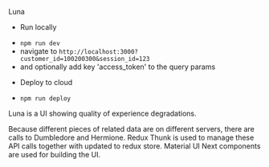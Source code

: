 Luna
* Run locally
- `npm run dev`
- navigate to `http://localhost:3000?customer_id=100200300&session_id=123`
- and optionally add key 'access_token' to the query params

* Deploy to cloud
- `npm run deploy`

Luna is a UI showing quality of experience degradations.

Because different pieces of related data are on different servers, there are calls to Dumbledore and Hermione.
Redux Thunk is used to manage these API calls together with updated to redux store.
Material UI Next components are used for building the UI.



